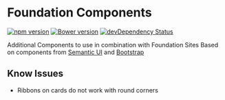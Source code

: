 # Foundation Components

[![npm version](https://badge.fury.io/js/foundation-components.svg)](https://badge.fury.io/js/foundation-components) [![Bower version](https://badge.fury.io/bo/foundation-components.svg)](https://badge.fury.io/bo/foundation-components) [![devDependency Status](https://david-dm.org/DaSchTour/foundation-components/dev-status.svg)](https://david-dm.org/DaSchTour/foundation-components#info=devDependencies)

Additional Components to use in combination with Foundation Sites
Based on components from [Semantic UI](http://www.semantic-ui.com) and [Bootstrap](http://getbootstrap.com)

## Know Issues

* Ribbons on cards do not work with round corners